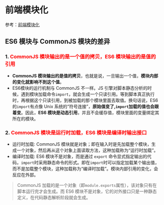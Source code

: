 # **前端模块化**

参考：[前端模块化](https://zhuanlan.zhihu.com/p/467991875)

## **ES6 模块与 CommonJS 模块的差异**

### **1. <span style="color: red">CommonJS 模块输出的是一个值的拷贝，ES6 模块输出的是值的引用</span>**

- **CommonJS 模块输出的是值的拷贝**，也就是说，一旦输出一个值，__模块内部的变化就影响不到这个值__。
- ES6模块的运行机制与 CommonJS 不一样。JS 引擎对脚本静态分析的时候，遇到模块加载命令`import`，就会生成一个只读引用。等到脚本真正执行时，再根据这个只读引用，到被加载的那个模块里面去取值。换句话说，ES6 的`import`有点像 Unix 系统的“符号连接”，__原始值变了,`import`加载的值也会跟着变__。因此，__ES6 模块是动态引用__，并且不会缓存值，模块里面的变量绑定其所在的模块。

### **2.  <span style="color: red">CommonJS 模块是运行时加载，ES6 模块是编译时输出接口</span>**

- 运行时加载: CommonJS 模块就是对象；即在输入时是先加载整个模块，生成一个对象，然后再从这个对象上面读取方法，这种加载称为“运行时加载”。
- 编译时加载: ES6 模块不是对象，而是通过 `export` 命令显式指定输出的代码，`import`时采用静态命令的形式。即在`import`时可以指定加载某个输出值，而不是加载整个模块，这种加载称为“编译时加载”。模块内部引用的变化，会反应在外部。

> CommonJS 加载的是一个对象（即`module.exports`属性），该对象只有在脚本运行完才会生成。而 ES6 模块不是对象，它的对外接口只是一种静态定义，在代码静态解析阶段就会生成。